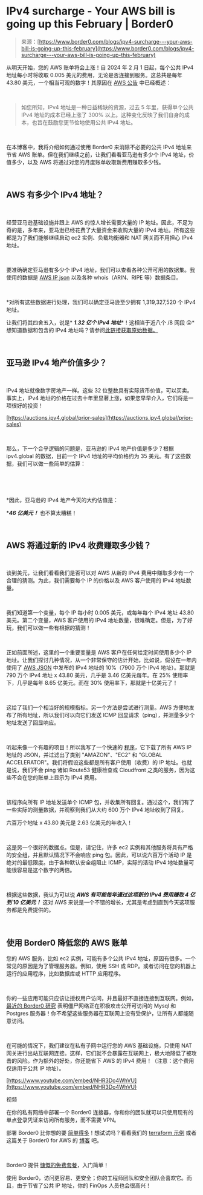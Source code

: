 <!--yml

category: 未分类

date: 2024-05-27 15:23:01

-->

# IPv4 surcharge - Your AWS bill is going up this February | Border0

> 来源：[https://www.border0.com/blogs/ipv4-surcharge---your-aws-bill-is-going-up-this-february](https://www.border0.com/blogs/ipv4-surcharge---your-aws-bill-is-going-up-this-february)

从明天开始，您的 AWS 账单将会上涨！自 2024 年 2 月 1 日起，每个公共 IPv4 地址每小时将收取 0.005 美元的费用，无论是否连接到服务。这总共是每年 43.80 美元，一个相当可观的数字！其原因在 [AWS 公告](https://aws.amazon.com/blogs/aws/new-aws-public-ipv4-address-charge-public-ip-insights/) 中已经概述：

‍

> 如您所知，IPv4 地址是一种日益稀缺的资源，过去 5 年里，获得单个公共 IPv4 地址的成本已经上涨了 300% 以上。这种变化反映了我们自身的成本，也旨在鼓励您更节俭地使用公共 IPv4 地址。

‍

在本博客中，我将介绍如何通过使用 Border0 来消除不必要的公共 IPv4 地址来节省 AWS 账单。但在我们继续之前，让我们看看亚马逊有多少个 IPv4 地址，价值多少，以及 AWS 将通过对您的月度账单收取新费用赚取多少钱。

‍

## AWS 有多少个 IPv4 地址？

‍

经营亚马逊基础设施并跟上 AWS 的惊人增长需要大量的 IP 地址。因此，不足为奇的是，多年来，亚马逊已经花费了大量资金来收购大量的 IPv4 地址。所有这些都是为了我们能够继续启动 ec2 实例、负载均衡器和 NAT 网关而不用担心 IPv4 地址。

‍

要准确确定亚马逊有多少个 IPv4 地址，我们可以查看各种公开可用的数据集。我使用的数据是 [AWS IP json](https://docs.aws.amazon.com/vpc/latest/userguide/aws-ip-ranges.html) 以及各种 whois（ARIN、RIPE 等）数据条目。

‍

*对所有这些数据进行处理，我们可以确定亚马逊至少拥有 1,319,327,520 个 IPv4 地址。

让我们将其四舍五入，说是* ***1.32 亿个 IPv4 地址****！这相当于近八个 /8 网段 😮* 想知道数据和包含的 IPv4 地址吗？请参阅[此链接获取原始数据。](https://gist.github.com/atoonk/0ee3f5bebcea874f6032215f16c3c30a)

‍

## 亚马逊 IPv4 地产价值多少？

‍

IPv4 地址就像数字房地产一样。这些 32 位整数具有实际货币价值，可以买卖。事实上，IPv4 地址的价格在过去十年里显著上涨，如果您早早介入，它们将是一项很好的投资！

[https://auctions.ipv4.global/prior-sales](https://auctions.ipv4.global/prior-sales)

‍

那么，下一个合乎逻辑的问题是，亚马逊的 IPv4 地产价值是多少？根据 ipv4.global 的数据，目前一个 IPv4 地址的平均价格约为 35 美元。有了这些数据，我们可以做一些简单的估算：

‍

‍

*因此，亚马逊的 IPv4 地产今天的大约估值是：

‍****46 亿美元！*** 也不算太糟糕！

‍

## AWS 将通过新的 IPv4 收费赚取多少钱？

‍

谈到美元，让我们看看我们是否可以对 AWS 从新的 IPv4 费用中赚取多少有一个合理的猜测。为此，我们需要每个 IP 的价格以及 AWS 客户使用的 IPv4 地址数量。

‍

我们知道第一个变量，每个 IP 每小时 0.005 美元，或每年每个 IPv4 地址 43.80 美元。第二个变量，AWS 客户使用的 IPv4 地址数量，很难确定。但是，为了好玩，我们可以做一些有根据的猜测！

‍

正如前面所述，这里的一个重要变量是 AWS 客户在任何给定时间使用多少个 IP 地址。让我们探讨几种情况，从一个非常保守的估计开始，比如说，假设在一年内使用了 [AWS JSON](https://docs.aws.amazon.com/vpc/latest/userguide/aws-ip-ranges.html) 中发布的 IPv4 地址的 10%（7900 万个 IPv4 地址）。那就是 790 万个 IPv4 地址 x 43.80 美元，几乎是 3.46 亿美元每年。在 25% 使用率下，几乎是每年 8.65 亿美元。而在 30% 使用率下，那就是十亿美元了！

‍

这给了我们一个相当好的规模指标。另一个方法是尝试进行测量。AWS 方便地发布了所有地址，所以我们可以向它们发送 ICMP 回显请求（ping），并测量多少个地址发送了回显响应。

‍

听起来像一个有趣的项目！所以我写了一个快速的 [程序](https://github.com/atoonk/ping-aws-ips)，它下载了所有 AWS IP 地址的 JSON，并过滤出了类别 "AMAZON"、"EC2" 和 "GLOBAL ACCELERATOR"。我们将假设这些都是所有客户使用（收费）的 IP 地址。也就是说，我们不会 ping 诸如 Route53 健康检查或 Cloudfront 之类的服务，因为这些不会在您的账单上显示为 IPv4 费用。

‍

该程序向所有 IP 地址发送单个 ICMP 包，并收集所有回复。通过这个，我们有了一些实际的测量数据，并观察到我们从大约 600 万个 IPv4 地址收到了回复。

六百万个地址 x 43.80 美元是 2.63 亿美元的年收入！

‍

这是另一个很好的数据点。但是，请记住，许多 ec2 实例和其他服务将具有严格的安全组，并且默认情况下不会响应 ping 包。因此，可以说六百万个活动 IP 是绝对的最低限度。由于各种默认安全组阻止 ICMP，实际的活动 IPv4 地址数量可能很容易是这个数字的两倍。

‍

根据这些数据，我认为可以说 ***AWS 有可能每年通过这项新的 IPv4 费用赚取 4 亿到 10 亿美元！*** 这对 AWS 来说是一个不错的增长，尤其是考虑到直到今天这项服务都是免费提供的。

‍

## 使用 Border0 降低您的 AWS 账单

您的 AWS 服务，比如 ec2 实例，可能有多个公共 IPv4 地址，原因有很多。一个常见的原因是为了管理服务器。例如，使用 SSH 或 RDP。或者访问在您的机器上运行的应用程序，比如数据库或 HTTP 应用程序。

‍

你的一些应用可能只应该让授权用户访问，并且最好不直接连接到互联网。例如，[最近的 Border0 研究](https://www.border0.com/blogs/help-my-postgres-database-was-compromised) 表明僵尸网络正在积极攻击公开可访问的 Mysql 和 Postgres 服务器！你不希望这些服务器在互联网上没有受保护，让所有人都能随意访问。

‍

在可能的情况下，我们建议在私有子网中运行您的 AWS 基础设施，只使用 NAT 网关进行出站互联网连接。这样，它们就不会暴露在互联网上，极大地降低了被攻击的风险。作为额外的好处，你还能省下 AWS 的 IPv4 费用！（注意：这个费用仅适用于公共 IP 地址）。

[https://www.youtube.com/embed/NHR3Do4WhVU](https://www.youtube.com/embed/NHR3Do4WhVU)

视频

在你的私有网络中部署一个 Border0 连接器，你和你的团队就可以只使用现有的单点登录凭证来访问所有服务，而不需要 VPN。

部署 Border0 比你想的要 [简单得多](https://youtu.be/e0KeS5x-GZ0)！想试试吗？看看我们的 [terraform 示例](https://www.border0.com/blogs/border0-terraform-provider) 或者这篇关于 Border0 for AWS 的 [博客](https://www.border0.com/blogs/elevating-security-and-simplifying-aws-access-with-border0) 吧。

‍

Border0 提供 [慷慨的免费套餐](https://portal.border0.com/register)，入门简单！

使用 Border0，访问更容易、更安全；你的工程师团队和安全团队会喜欢它。而且，由于节省了公共 IP 地址，你的 FinOps 人员也会很高兴！

‍
